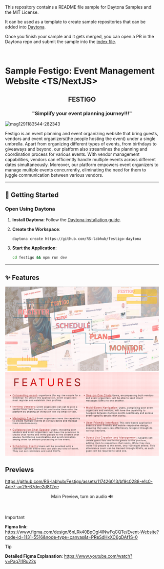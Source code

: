 This repository contains a README file sample for Daytona Samples and the MIT License.

It can be used as a template to create sample repositories that can be added into [Daytona](https://github.com/daytonaio/daytona).

Once you finish your sample and it gets merged, you can open a PR in the Daytona repo and submit the sample into the [index file](https://github.com/daytonaio/daytona/blob/main/hack/samples/index.json).

&nbsp;

# Sample Festigo: Event Management Website <TS/NextJS>

<h2 align="center">FESTIGO</h2>
<h3 align="center">"Simplify your event planning journey!!!"</h3>

![msg1291183544-282343](https://github.com/RS-labhub/Festigo/assets/117426013/1b787e43-8ae0-4b33-bc73-a259f436f679)

Festigo is an event planning and event organizing website that bring guests, vendors and event organizers(the people hosting the event) under a single umbrella. Apart from organizing different types of events, from birthdays to giveaways and beyond, our platform also streamlines the planning and coordination process for various events. With vendor management capabilities, vendors can efficiently handle multiple events across different dates simultaneously. Moreover, our platform empowers event organizers to manage multiple events concurrently, eliminating the need for them to juggle communication between various vendors.

---

## 🚀 Getting Started  

### Open Using Daytona  

1. **Install Daytona**: Follow the [Daytona installation guide](https://www.daytona.io/docs/installation/installation/).  
2. **Create the Workspace**:  
   ```bash  
   daytona create https://github.com/RS-labhub/festigo-daytona 
   ```  

4. **Start the Application**:  
   ```bash  
   cd festigo && npm run dev
   ```  

---

## ✨ Features
![page](festigo/public/assets/images/image-1.png)
![feature](festigo/public/assets/images/image.png)

## Previews


https://github.com/RS-labhub/Festigo/assets/117426013/bf9c0288-e1c0-4de7-ac25-67dee2d8f2ee
<p align="center">
  Main Preview, turn on audio 🔊
</p>

<br>

> [!IMPORTANT]
> **Figma link**: https://www.figma.com/design/6nLRk40BpOgl4lNwFqCQTe/Event-Website?node-id=1131-5516&node-type=canvas&t=PReSdHxXC6gDAf1S-0

> [!TIP]
> **Detailed Figma Explanation**: https://www.youtube.com/watch?v=Paq7I1Ru22s

